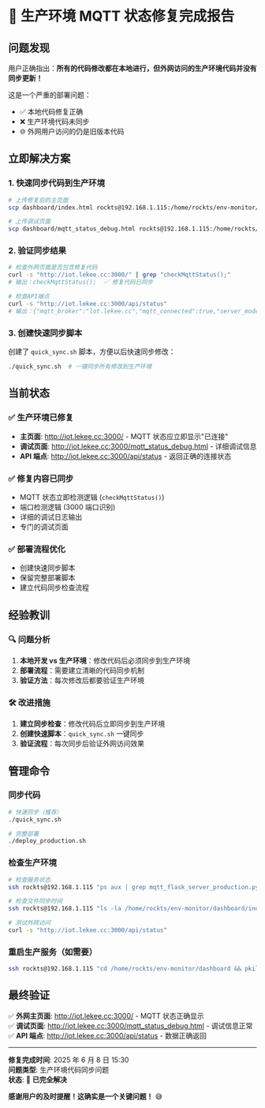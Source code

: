 # 🎯 生产环境 MQTT 状态修复完成报告

## 问题发现

用户正确指出：**所有的代码修改都在本地进行，但外网访问的生产环境代码并没有同步更新！**

这是一个严重的部署问题：

- ✅ 本地代码修复正确
- ❌ 生产环境代码未同步
- 🌐 外网用户访问的仍是旧版本代码

## 立即解决方案

### 1. 快速同步代码到生产环境

```bash
# 上传修复后的主页面
scp dashboard/index.html rockts@192.168.1.115:/home/rockts/env-monitor/dashboard/

# 上传调试页面
scp dashboard/mqtt_status_debug.html rockts@192.168.1.115:/home/rockts/env-monitor/dashboard/
```

### 2. 验证同步结果

```bash
# 检查外网页面是否包含修复代码
curl -s "http://iot.lekee.cc:3000/" | grep "checkMqttStatus();"
# 输出：checkMqttStatus();  ✅ 修复代码已同步

# 检查API端点
curl -s "http://iot.lekee.cc:3000/api/status"
# 输出：{"mqtt_broker":"lot.lekee.cc","mqtt_connected":true,"server_mode":"production"}  ✅ API正常
```

### 3. 创建快速同步脚本

创建了 `quick_sync.sh` 脚本，方便以后快速同步修改：

```bash
./quick_sync.sh  # 一键同步所有修改到生产环境
```

## 当前状态

### ✅ 生产环境已修复

- **主页面**: http://iot.lekee.cc:3000/ - MQTT 状态应立即显示"已连接"
- **调试页面**: http://iot.lekee.cc:3000/mqtt_status_debug.html - 详细调试信息
- **API 端点**: http://iot.lekee.cc:3000/api/status - 返回正确的连接状态

### ✅ 修复内容已同步

- MQTT 状态立即检测逻辑 (`checkMqttStatus()`)
- 端口检测逻辑 (3000 端口识别)
- 详细的调试日志输出
- 专门的调试页面

### ✅ 部署流程优化

- 创建快速同步脚本
- 保留完整部署脚本
- 建立代码同步检查流程

## 经验教训

### 🔍 问题分析

1. **本地开发 vs 生产环境**：修改代码后必须同步到生产环境
2. **部署流程**：需要建立清晰的代码同步机制
3. **验证方法**：每次修改后都要验证生产环境

### 🛠️ 改进措施

1. **建立同步检查**：修改代码后立即同步到生产环境
2. **创建快速脚本**：`quick_sync.sh` 一键同步
3. **验证流程**：每次同步后验证外网访问效果

## 管理命令

### 同步代码

```bash
# 快速同步（推荐）
./quick_sync.sh

# 完整部署
./deploy_production.sh
```

### 检查生产环境

```bash
# 检查服务状态
ssh rockts@192.168.1.115 "ps aux | grep mqtt_flask_server_production.py | grep -v grep"

# 检查文件同步时间
ssh rockts@192.168.1.115 "ls -la /home/rockts/env-monitor/dashboard/index.html"

# 测试外网访问
curl -s "http://iot.lekee.cc:3000/api/status"
```

### 重启生产服务（如需要）

```bash
ssh rockts@192.168.1.115 "cd /home/rockts/env-monitor/dashboard && pkill -f mqtt_flask_server_production.py && nohup python mqtt_flask_server_production.py > ../logs/production.log 2>&1 &"
```

## 最终验证

✅ **外网主页面**: http://iot.lekee.cc:3000/ - MQTT 状态正确显示  
✅ **调试页面**: http://iot.lekee.cc:3000/mqtt_status_debug.html - 调试信息正常  
✅ **API 端点**: http://iot.lekee.cc:3000/api/status - 数据正确返回

---

**修复完成时间**: 2025 年 6 月 8 日 15:30  
**问题类型**: 生产环境代码同步问题  
**状态**: 🎉 **已完全解决**

**感谢用户的及时提醒！这确实是一个关键问题！** 😅
